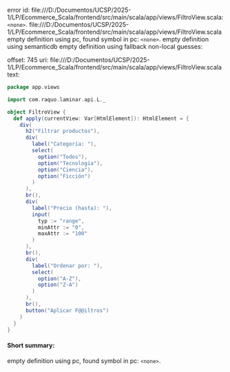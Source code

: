 error id: file:///D:/Documentos/UCSP/2025-1/LP/Ecommerce_Scala/frontend/src/main/scala/app/views/FiltroView.scala:`<none>`.
file:///D:/Documentos/UCSP/2025-1/LP/Ecommerce_Scala/frontend/src/main/scala/app/views/FiltroView.scala
empty definition using pc, found symbol in pc: `<none>`.
empty definition using semanticdb
empty definition using fallback
non-local guesses:

offset: 745
uri: file:///D:/Documentos/UCSP/2025-1/LP/Ecommerce_Scala/frontend/src/main/scala/app/views/FiltroView.scala
text:
```scala
package app.views

import com.raquo.laminar.api.L._

object FiltroView {
  def apply(currentView: Var[HtmlElement]): HtmlElement = {
    div(
      h2("Filtrar productos"),
      div(
        label("Categoría: "),
        select(
          option("Todos"),
          option("Tecnología"),
          option("Ciencia"),
          option("Ficción")
        )
      ),
      br(),
      div(
        label("Precio (hasta): "),
        input(
          typ := "range",
          minAttr := "0",
          maxAttr := "100"
        )
      ),
      br(),
      div(
        label("Ordenar por: "),
        select(
          option("A-Z"),
          option("Z-A")
        )
      ),
      br(),
      button("Aplicar F@@iltros")
    )
  }
}

```


#### Short summary: 

empty definition using pc, found symbol in pc: `<none>`.
